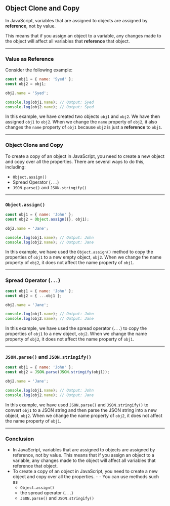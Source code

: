 ## Object Clone and Copy

In JavaScript, variables that are assigned to objects are assigned by **reference**, not by value. 

This means that if you assign an object to a variable, any changes made to the object will affect all variables that **reference** that object.

---

### Value as Reference
Consider the following example:
```javascript
const obj1 = { name: 'Syed' };
const obj2 = obj1;

obj2.name = 'Syed';

console.log(obj1.name); // Output: Syed
console.log(obj2.name); // Output: Syed
```

In this example, we have created two objects `obj1` and `obj2`. We have then assigned `obj1` to `obj2`. When we change the `name` property of `obj2`, it also changes the `name` property of `obj1` because `obj2` is just a **reference** to `obj1`.

---

### Object Clone and Copy
To create a copy of an object in JavaScript, you need to create a new object and copy over all the properties. There are several ways to do this, including:
- `Object.assign()`
- Spread Operator (`...`)
- `JSON.parse()` and `JSON.stringify()`

---

### `Object.assign()`
```javascript
const obj1 = { name: 'John' };
const obj2 = Object.assign({}, obj1);

obj2.name = 'Jane';

console.log(obj1.name); // Output: John
console.log(obj2.name); // Output: Jane
```
In this example, we have used the `Object.assign()` method to copy the properties of `obj1` to a new empty object, `obj2`. When we change the name property of `obj2`, it does not affect the name property of `obj1`.

---

### Spread Operator (`...`)
```javascript
const obj1 = { name: 'John' };
const obj2 = { ...obj1 };

obj2.name = 'Jane';

console.log(obj1.name); // Output: John
console.log(obj2.name); // Output: Jane
```
In this example, we have used the spread operator (`...`) to copy the properties of `obj1` to a new object, `obj2`. When we change the name property of `obj2`, it does not affect the name property of `obj1`.

--- 

### `JSON.parse()` and `JSON.stringify()`
```javascript
const obj1 = { name: 'John' };
const obj2 = JSON.parse(JSON.stringify(obj1));

obj2.name = 'Jane';

console.log(obj1.name); // Output: John
console.log(obj2.name); // Output: Jane
```
In this example, we have used `JSON.parse()` and `JSON.stringify()` to convert `obj1` to a JSON string and then parse the JSON string into a new object, `obj2`. When we change the name property of `obj2`, it does not affect the name property of `obj1`.

---

### Conclusion
- In JavaScript, variables that are assigned to objects are assigned by reference, not by value. This means that if you assign an object to a variable, any changes made to the object will affect all variables that reference that object. 
- To create a copy of an object in JavaScript, you need to create a new object and copy over all the properties. - - You can use methods such as 
    - `Object.assign()`
    - the spread operator (`...`)
    - `JSON.parse()` and `JSON.stringify()`

